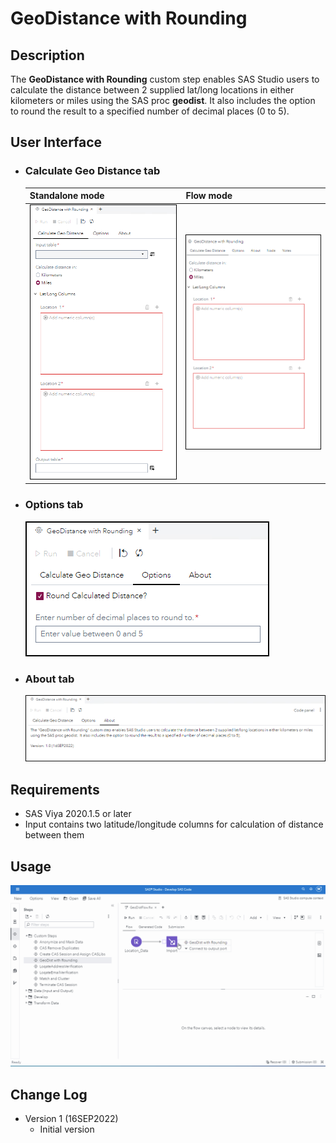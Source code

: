 # GeoDistance with Rounding

## Description

The **GeoDistance with Rounding** custom step enables SAS Studio users to calculate the distance between 2 supplied lat/long locations in either kilometers or miles using the SAS proc **geodist**.  It also includes the option to round the result to a specified number of decimal places (0 to 5).


## User Interface

* ### **Calculate Geo Distance** tab ###

   | Standalone mode | Flow mode |
   | --- | --- |
   | ![](img/Calculate_GeoDist_StandAlone.png) | ![](img/Calculate_GeoDist_Flow.png) |

* ### **Options** tab ###

   ![](img/Calculate_GeoDist_Options.png)

* ### **About** tab ###

   ![](img/Calculate_GeoDist_About.png)

## Requirements

* SAS Viya 2020.1.5 or later
* Input contains two latitude/longitude columns for calculation of distance between them


## Usage

![](img/GeoDistWithRounding.gif)

## Change Log

* Version 1 (16SEP2022)
    * Initial version
